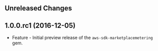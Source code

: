 Unreleased Changes
------------------

1.0.0.rc1 (2016-12-05)
------------------

* Feature - Initial preview release of the `aws-sdk-marketplacemetering` gem.

